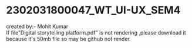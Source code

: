 # 2302031800047_WT_UI-UX_SEM4
created by:- Mohit Kumar <br>
If file"Digital storytelling platform.pdf" is not rendering ,please download it because it's 50mb file so may be github not render.
